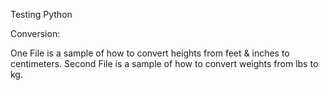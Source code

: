 Testing Python

Conversion:

One File is a sample of how to convert heights from feet & inches to centimeters.
Second File is a sample of how to convert weights from lbs to kg.
